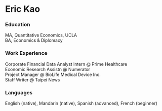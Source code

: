 # Eric Kao

### Education
MA, Quantitative Economics, UCLA
<br>BA, Economics & Diplomacy

### Work Experience
Corporate Financial Data Analyst Intern @ Prime Healthcare 
<br>Economic Research Assistn @ Numerator
<br>Project Manager @ BioLife Medical Device Inc. 
<br>Staff Writer @ Taipei News

### Languages
English (native), Mandarin (native), Spanish (advanced), French (beginner)

